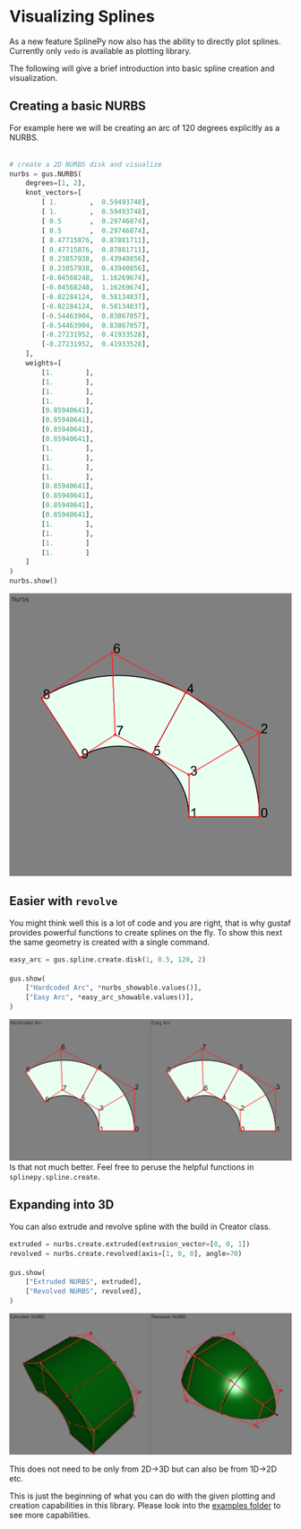 # Visualizing Splines
As a new feature SplinePy now also has the ability to directly plot splines. Currently only `vedo` is available as plotting library.

The following will give a brief introduction into basic spline creation and visualization.

## Creating a basic NURBS
For example here we will be creating an arc of 120 degrees explicitly as a
NURBS.
```python

# create a 2D NURBS disk and visualize
nurbs = gus.NURBS(
    degrees=[1, 2],
    knot_vectors=[
        [ 1.        ,  0.59493748],
        [ 1.        ,  0.59493748],
        [ 0.5       ,  0.29746874],
        [ 0.5       ,  0.29746874],
        [ 0.47715876,  0.87881711],
        [ 0.47715876,  0.87881711],
        [ 0.23857938,  0.43940856],
        [ 0.23857938,  0.43940856],
        [-0.04568248,  1.16269674],
        [-0.04568248,  1.16269674],
        [-0.02284124,  0.58134837],
        [-0.02284124,  0.58134837],
        [-0.54463904,  0.83867057],
        [-0.54463904,  0.83867057],
        [-0.27231952,  0.41933528],
        [-0.27231952,  0.41933528],
    ],
    weights=[
        [1.        ],
        [1.        ],
        [1.        ],
        [1.        ],
        [0.85940641],
        [0.85940641],
        [0.85940641],
        [0.85940641],
        [1.        ],
        [1.        ],
        [1.        ],
        [1.        ],
        [0.85940641],
        [0.85940641],
        [0.85940641],
        [0.85940641],
        [1.        ],
        [1.        ],
        [1.        ]
        [1.        ]
    ]
)
nurbs.show()
```
![NURBS](../source/_static/nurbs.png)

## Easier with `revolve`

You might think well this is a lot of code and you are right, that is
why gustaf provides powerful functions to create splines on the fly. To show
this next the same geometry is created with a single command.
```python
easy_arc = gus.spline.create.disk(1, 0.5, 120, 2)

gus.show(
    ["Hardcoded Arc", *nurbs_showable.values()],
    ["Easy Arc", *easy_arc_showable.values()],
)
```
![Easy Arc creation](../source/_static/compare_disks.png)
Is that not much better. Feel free to peruse the helpful functions in `splinepy.spline.create`.

## Expanding into 3D
You can also extrude and revolve spline with the build in Creator class.
<!--```python
# extract / sample using Extractor helper class
# they are all "show()"-able
nurbs_as_faces = nurbs.extract.faces(resolutions=[100, 50])
@@ -142,35 +218,26 @@ boundaries = nurbs.extract.boundaries()  # list of boundary splines
subspline = nurbs.extract.spline(
    {0: [.4, .8], 1: .7}  # define range dimension-wise
)
```-->

```python
extruded = nurbs.create.extruded(extrusion_vector=[0, 0, 1])
revolved = nurbs.create.revolved(axis=[1, 0, 0], angle=70)

gus.show(
    ["Extruded NURBS", extruded],
    ["Revolved NURBS", revolved],
)
```
![Easy Arc creation](../source/_static/extrude_revolve.png)

This does not need to be only from 2D->3D but can also be from 1D->2D etc.

This is just the beginning of what you can do with the given plotting and creation capabilities in this library. Please look into the [examples folder](https://github.com/tataratat/splinepy/example) to see more capabilities.